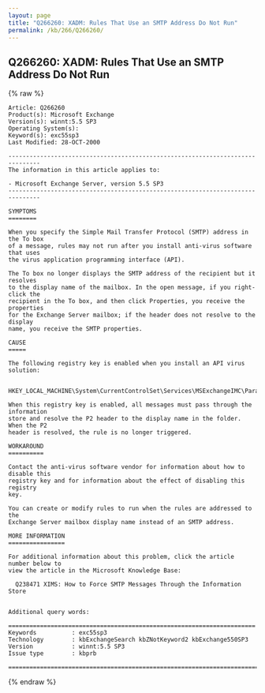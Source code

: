 ```yaml
---
layout: page
title: "Q266260: XADM: Rules That Use an SMTP Address Do Not Run"
permalink: /kb/266/Q266260/
---
```


## Q266260: XADM: Rules That Use an SMTP Address Do Not Run

{% raw %}

	Article: Q266260
	Product(s): Microsoft Exchange
	Version(s): winnt:5.5 SP3
	Operating System(s): 
	Keyword(s): exc55sp3
	Last Modified: 28-OCT-2000
	
	-------------------------------------------------------------------------------
	The information in this article applies to:
	
	- Microsoft Exchange Server, version 5.5 SP3 
	-------------------------------------------------------------------------------
	
	SYMPTOMS
	========
	
	When you specify the Simple Mail Transfer Protocol (SMTP) address in the To box
	of a message, rules may not run after you install anti-virus software that uses
	the virus application programming interface (API).
	
	The To box no longer displays the SMTP address of the recipient but it resolves
	to the display name of the mailbox. In the open message, if you right-click the
	recipient in the To box, and then click Properties, you receive the properties
	for the Exchange Server mailbox; if the header does not resolve to the display
	name, you receive the SMTP properties.
	
	CAUSE
	=====
	
	The following registry key is enabled when you install an API virus solution:
	
	  HKEY_LOCAL_MACHINE\System\CurrentControlSet\Services\MSExchangeIMC\Parameters\ReRouteViaStore
	
	When this registry key is enabled, all messages must pass through the information
	store and resolve the P2 header to the display name in the folder. When the P2
	header is resolved, the rule is no longer triggered.
	
	WORKAROUND
	==========
	
	Contact the anti-virus software vendor for information about how to disable this
	registry key and for information about the effect of disabling this registry
	key.
	
	You can create or modify rules to run when the rules are addressed to the
	Exchange Server mailbox display name instead of an SMTP address.
	
	MORE INFORMATION
	================
	
	For additional information about this problem, click the article number below to
	view the article in the Microsoft Knowledge Base:
	
	  Q238471 XIMS: How to Force SMTP Messages Through the Information Store
	
	
	Additional query words:
	
	======================================================================
	Keywords          : exc55sp3 
	Technology        : kbExchangeSearch kbZNotKeyword2 kbExchange550SP3
	Version           : winnt:5.5 SP3
	Issue type        : kbprb
	
	=============================================================================
	

{% endraw %}
